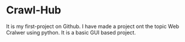 # Crawl-Hub
It is my first-project on Github. I have made a project ont the topic Web Cralwer using python.
It is a basic GUI based project. 
